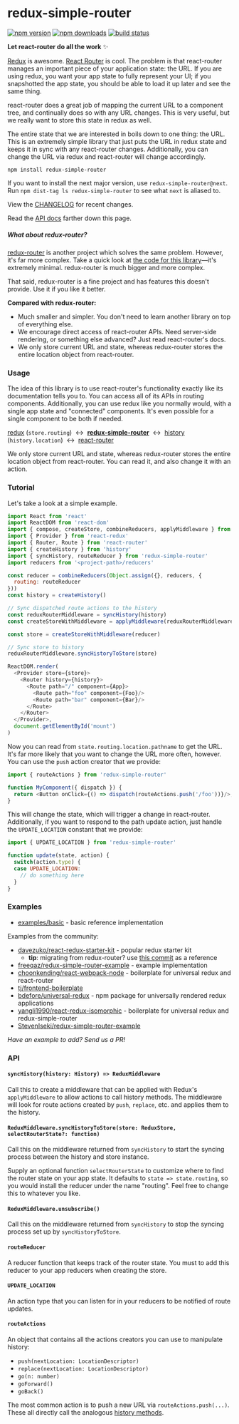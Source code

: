 # redux-simple-router

[![npm version](https://img.shields.io/npm/v/redux-simple-router.svg?style=flat-square)](https://www.npmjs.com/package/redux-simple-router) [![npm downloads](https://img.shields.io/npm/dm/redux-simple-router.svg?style=flat-square)](https://www.npmjs.com/package/redux-simple-router) [![build status](https://img.shields.io/travis/rackt/redux-simple-router/master.svg?style=flat-square)](https://travis-ci.org/rackt/redux-simple-router)

**Let react-router do all the work**  :sparkles:

[Redux](https://github.com/rackt/redux) is awesome. [React Router](https://github.com/rackt/react-router) is cool. The problem is that react-router manages an important piece of your application state: the URL. If you are using redux, you want your app state to fully represent your UI; if you snapshotted the app state, you should be able to load it up later and see the same thing.

react-router does a great job of mapping the current URL to a component tree, and continually does so with any URL changes. This is very useful, but we really want to store this state in redux as well.

The entire state that we are interested in boils down to one thing: the URL. This is an extremely simple library that just puts the URL in redux state and keeps it in sync with any react-router changes. Additionally, you can change the URL via redux and react-router will change accordingly.

```
npm install redux-simple-router
```

If you want to install the next major version, use `redux-simple-router@next`. Run `npm dist-tag ls redux-simple-router` to see what `next` is aliased to.

View the [CHANGELOG](https://github.com/jlongster/redux-simple-router/blob/master/CHANGELOG.md) for recent changes.

Read the [API docs](#api) farther down this page.

##### _What about redux-router?_

[redux-router](https://github.com/rackt/redux-router) is another project which solves the same problem. However, it's far more complex. Take a quick look at [the code for this library](https://github.com/jlongster/redux-simple-router/blob/master/src/index.js)—it's extremely minimal. redux-router is much bigger and more complex.

That said, redux-router is a fine project and has features this doesn't provide. Use it if you like it better.

**Compared with redux-router:**

* Much smaller and simpler. You don't need to learn another library on top of everything else.
* We encourage direct access of react-router APIs. Need server-side rendering, or something else advanced? Just read react-router's docs.
* We only store current URL and state, whereas redux-router stores the entire location object from react-router.

### Usage

The idea of this library is to use react-router's functionality exactly like its documentation tells you to. You can access all of its APIs in routing components. Additionally, you can use redux like you normally would, with a single app state and "connected" components. It's even possible for a single component to be both if needed.

[redux](https://github.com/rackt/redux) (`store.routing`) &nbsp;&harr;&nbsp; [**redux-simple-router**](https://github.com/jlongster/redux-simple-router) &nbsp;&harr;&nbsp; [history](https://github.com/rackt/history) (`history.location`) &nbsp;&harr;&nbsp; [react-router](https://github.com/rackt/react-router)

We only store current URL and state, whereas redux-router stores the entire location object from react-router. You can read it, and also change it with an action.

### Tutorial

Let's take a look at a simple example.

```js
import React from 'react'
import ReactDOM from 'react-dom'
import { compose, createStore, combineReducers, applyMiddleware } from 'redux'
import { Provider } from 'react-redux'
import { Router, Route } from 'react-router'
import { createHistory } from 'history'
import { syncHistory, routeReducer } from 'redux-simple-router'
import reducers from '<project-path>/reducers'

const reducer = combineReducers(Object.assign({}, reducers, {
  routing: routeReducer
}))
const history = createHistory()

// Sync dispatched route actions to the history
const reduxRouterMiddleware = syncHistory(history)
const createStoreWithMiddleware = applyMiddleware(reduxRouterMiddleware)(createStore)

const store = createStoreWithMiddleware(reducer)

// Sync store to history
reduxRouterMiddleware.syncHistoryToStore(store)

ReactDOM.render(
  <Provider store={store}>
    <Router history={history}>
      <Route path="/" component={App}>
        <Route path="foo" component={Foo}/>
        <Route path="bar" component={Bar}/>
      </Route>
    </Router>
  </Provider>,
  document.getElementById('mount')
)
```

Now you can read from `state.routing.location.pathname` to get the URL. It's far more likely that you want to change the URL more often, however. You can use the `push` action creator that we provide:

```js
import { routeActions } from 'redux-simple-router'

function MyComponent({ dispatch }) {
  return <Button onClick={() => dispatch(routeActions.push('/foo'))}/>;
}
```

This will change the state, which will trigger a change in react-router. Additionally, if you want to respond to the path update action, just handle the `UPDATE_LOCATION` constant that we provide:

```js
import { UPDATE_LOCATION } from 'redux-simple-router'

function update(state, action) {
  switch(action.type) {
  case UPDATE_LOCATION:
    // do something here
  }
}
```

### Examples

* [examples/basic](https://github.com/jlongster/redux-simple-router/blob/master/examples/basic) - basic reference implementation

Examples from the community:

* [davezuko/react-redux-starter-kit](https://github.com/davezuko/react-redux-starter-kit) - popular redux starter kit
  * **tip**: migrating from redux-router? use [this commit](https://github.com/davezuko/react-redux-starter-kit/commit/db66626ca8a02ecf030a3f7f5a669ac338fd5897) as a reference
* [freeqaz/redux-simple-router-example](https://github.com/freeqaz/redux-simple-router-example) - example implementation
* [choonkending/react-webpack-node](https://github.com/choonkending/react-webpack-node) - boilerplate for universal redux and react-router
* [tj/frontend-boilerplate](https://github.com/tj/frontend-boilerplate)
* [bdefore/universal-redux](https://github.com/bdefore/universal-redux) - npm package for universally rendered redux applications
* [yangli1990/react-redux-isomorphic](https://github.com/yangli1990/Isomorphic-Universal-React-Template) - boilerplate for universal redux and redux-simple-router
* [StevenIseki/redux-simple-router-example](https://github.com/StevenIseki/redux-simple-router-example)

_Have an example to add? Send us a PR!_

### API

#### `syncHistory(history: History) => ReduxMiddleware`

Call this to create a middleware that can be applied with Redux's `applyMiddleware` to allow actions to call history methods. The middleware will look for route actions created by `push`, `replace`, etc. and applies them to the history.

#### `ReduxMiddleware.syncHistoryToStore(store: ReduxStore, selectRouterState?: function)`

Call this on the middleware returned from `syncHistory` to start the syncing process between the history and store instance.

Supply an optional function `selectRouterState` to customize where to find the router state on your app state. It defaults to `state => state.routing`, so you would install the reducer under the name "routing". Feel free to change this to whatever you like.

#### `ReduxMiddleware.unsubscribe()`

Call this on the middleware returned from `syncHistory` to stop the syncing process set up by `syncHistoryToStore`. 

#### `routeReducer`

A reducer function that keeps track of the router state. You must to add this reducer to your app reducers when creating the store.

#### `UPDATE_LOCATION`

An action type that you can listen for in your reducers to be notified of route updates.

#### `routeActions`

An object that contains all the actions creators you can use to manipulate history:

* `push(nextLocation: LocationDescriptor)`
* `replace(nextLocation: LocationDescriptor)`
* `go(n: number)`
* `goForward()`
* `goBack()`

The most common action is to push a new URL via `routeActions.push(...)`. These all directly call the analogous [history methods](https://github.com/rackt/history/blob/master/docs/GettingStarted.md#navigation).

